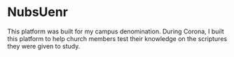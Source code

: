 # NubsUenr
This platform was built for my campus denomination. During Corona, I built this platform to help church members test their knowledge on the scriptures they were given to
study.
